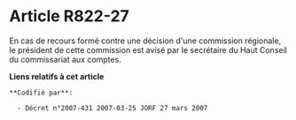 # Article R822-27

En cas de recours formé contre une décision d'une commission régionale, le président de cette commission est avisé par le
secrétaire du Haut Conseil du commissariat aux comptes.

**Liens relatifs à cet article**

	**Codifié par**:

	  - Décret n°2007-431 2007-03-25 JORF 27 mars 2007

